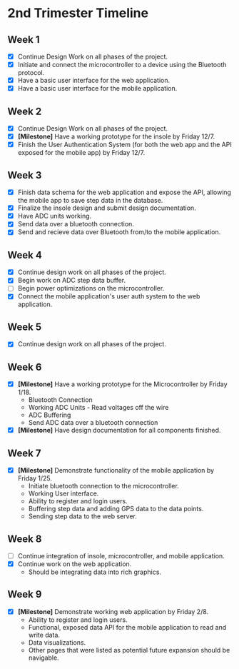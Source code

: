 # 2nd Trimester Timeline
## Week 1
* [x] Continue Design Work on all phases of the project.
* [x] Initiate and connect the microcontroller to a device using the Bluetooth protocol.
* [x] Have a basic user interface for the web application.
* [x] Have a basic user interface for the mobile application.
## Week 2
* [x] Continue Design Work on all phases of the project.
* [x] __[Milestone]__ Have a working prototype for the insole by Friday 12/7.
* [x] Finish the User Authentication System (for both the web app and the API exposed for the mobile app) by Friday 12/7.
## Week 3
* [x] Finish data schema for the web application and expose the API, allowing the mobile app to save step data in the database.
* [x] Finalize the insole design and submit design documentation.
* [x] Have ADC units working.
* [x] Send data over a bluetooth connection.
* [x] Send and recieve data over Bluetooth from/to the mobile application.
## Week 4
* [x] Continue design work on all phases of the project.
* [x] Begin work on ADC step data buffer.
* [ ] Begin power optimizations on the microcontroller.
* [x] Connect the mobile application's user auth system to the web application.
## Week 5
* [x] Continue design work on all phases of the project.
## Week 6
* [x] __[Milestone]__ Have a working prototype for the Microcontroller by Friday 1/18.
  * Bluetooth Connection
  * Working ADC Units - Read voltages off the wire
  * ADC Buffering
  * Send ADC data over a bluetooth connection
* [x] __[Milestone]__ Have design documentation for all components finished.
## Week 7
* [x] __[Milestone]__ Demonstrate functionality of the mobile application by Friday 1/25.
  * Initiate bluetooth connection to the microcontroller.
  * Working User interface.
  * Ability to register and login users.
  * Buffering step data and adding GPS data to the data points.
  * Sending step data to the web server.
## Week 8
* [ ] Continue integration of insole, microcontroller, and mobile application.
* [x] Continue work on the web application.
  * Should be integrating data into rich graphics.
## Week 9
* [x] __[Milestone]__ Demonstrate working web application by Friday 2/8.
  * Ability to register and login users.
  * Functional, exposed data API for the mobile application to read and write data.
  * Data visualizations.
  * Other pages that were listed as potential future expansion should be navigable.
